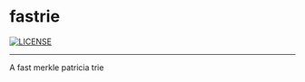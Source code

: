 # fastrie

[![LICENSE](https://img.shields.io/badge/License-MIT-turquise.svg)](LICENSE)

----
A fast merkle patricia trie
